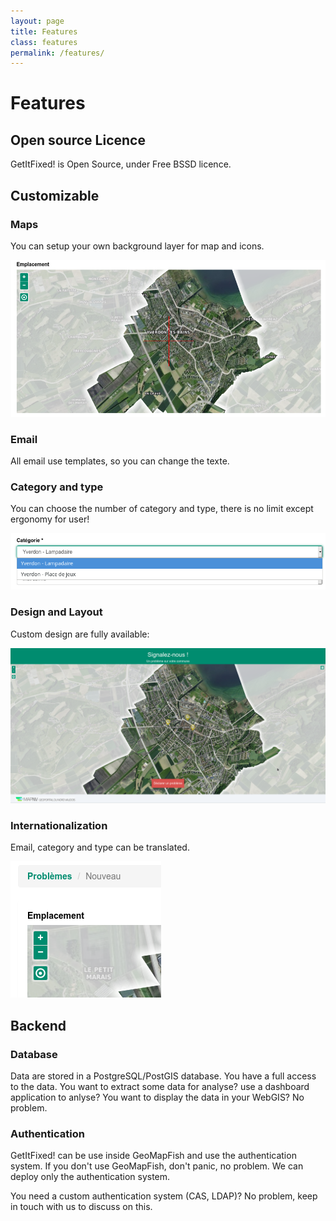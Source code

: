 ```yaml
---
layout: page
title: Features 
class: features
permalink: /features/
---
```

# Features

## Open source Licence

GetItFixed! is Open Source, under Free BSSD licence.

## Customizable

### Maps

You can setup your own background layer for map and icons.

![Custom maps - Yverdon - French](../img/screenshots/yverdon_custom_maps.png)

### Email

All email use templates, so you can change the texte.

### Category and type

You can choose the number of category and type, there is no limit except
ergonomy for user!

![Custom category - Yverdon - French](../img/screenshots/yverdon_custom_category.png)

### Design and Layout

Custom design are fully available:

![Custom design - Yverdon - French](../img/screenshots/yverdon_custom_design.png)

### Internationalization

Email, category and type can be translated.

![Custom I18n - Yverdon - French](../img/screenshots/yverdon_custom_i18n.png)

## Backend

### Database

Data are stored in a PostgreSQL/PostGIS database. You have a full access to the
data. You want to extract some data for analyse? use a dashboard application to
anlyse? You want to display the data in your WebGIS? No problem.

### Authentication

GetItFixed! can be use inside GeoMapFish and use the authentication system. If
you don't use GeoMapFish, don't panic, no problem. We can deploy only the
authentication system.

You need a custom authentication system (CAS, LDAP)? No problem, keep in touch
with us to discuss on this.

